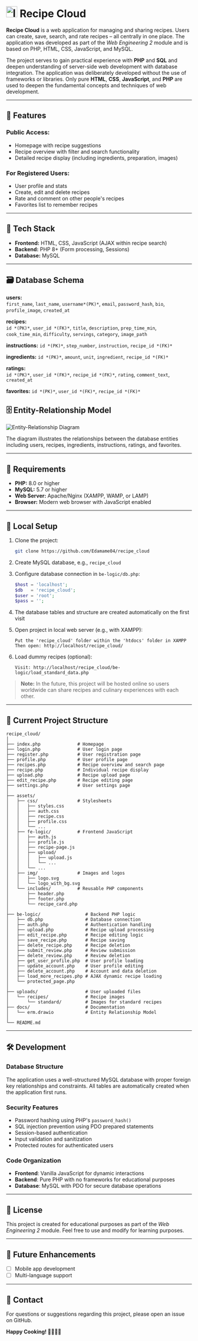 # <img src="https://github.com/Edamame04/recipe_cloud/blob/main/assets/img/logo_with_bg.svg" alt="logo" width="30"/> Recipe Cloud 

**Recipe Cloud** is a web application for managing and sharing recipes. Users can create, save, search, and rate recipes – all centrally in one place. The application was developed as part of the *Web Engineering 2* module and is based on PHP, HTML, CSS, JavaScript, and MySQL.

The project serves to gain practical experience with **PHP** and **SQL** and deepen understanding of server-side web development with database integration. The application was deliberately developed without the use of frameworks or libraries. Only pure **HTML**, **CSS**, **JavaScript**, and **PHP** are used to deepen the fundamental concepts and techniques of web development.

---

## 🌟 Features

### Public Access:
- Homepage with recipe suggestions
- Recipe overview with filter and search functionality
- Detailed recipe display (including ingredients, preparation, images)

### For Registered Users:
- User profile and stats
- Create, edit and delete recipes
- Rate and comment on other people's recipes
- Favorites list to remember recipes

---

## 🧰 Tech Stack

- **Frontend:** HTML, CSS, JavaScript (AJAX within recipe search)
- **Backend:** PHP 8+ (Form processing, Sessions)
- **Database:** MySQL

---

## 🗃️ Database Schema

**users:**  
`first_name`, `last_name`, `username*(PK)*`, `email`, `password_hash`, `bio`, `profile_image`, `created_at`

**recipes:**  
`id *(PK)*`, `user_id *(FK)*`, `title`, `description`, `prep_time_min`, `cook_time_min`, `difficulty`, `servings`, `category`, `image_path`

**instructions:**
`id *(PK)*`, `step_number`, `instruction`, `recipe_id *(FK)*`

**ingredients:**
`id *(PK)*`, `amount`, `unit`, `ingredient`, `recipe_id *(FK)*`

**ratings:**  
`id *(PK)*`, `user_id *(FK)*`, `recipe_id *(FK)*`, `rating`, `comment_text`, `created_at`

**favorites:**
`id *(PK)*`, `user_id *(FK)*`, `recipe_id *(FK)*`

## 🗄️ Entity-Relationship Model

![Entity-Relationship Diagram](https://github.com/Edamame04/recipe_cloud/blob/main/docs/erm.png)

The diagram illustrates the relationships between the database entities including users, recipes, ingredients, instructions, ratings, and favorites.

---

## 🚥 Requirements

- **PHP:** 8.0 or higher
- **MySQL:** 5.7 or higher
- **Web Server:** Apache/Nginx (XAMPP, WAMP, or LAMP)
- **Browser:** Modern web browser with JavaScript enabled

---

## 🔧 Local Setup 

1. Clone the project:
   ```bash
   git clone https://github.com/Edamame04/recipe_cloud
   ```

2. Create MySQL database, e.g., `recipe_cloud`

3. Configure database connection in `be-logic/db.php`:

   ```php
   $host = 'localhost';
   $db   = 'recipe_cloud';
   $user = 'root';
   $pass = '';
   ```

4. The database tables and structure are created automatically on the first visit

5. Open project in local web server (e.g., with XAMPP):

   ```
   Put the 'recipe_cloud' folder within the 'htdocs' folder in XAMPP
   Then open: http://localhost/recipe_cloud/
   ```

6. Load dummy recipes (optional):

   ```
   Visit: http://localhost/recipe_cloud/be-logic/load_standard_data.php 
   ```

> **Note:** In the future, this project will be hosted online so users worldwide can share recipes and culinary experiences with each other.

---

## 📁 Current Project Structure

```
recipe_cloud/
│
├── index.php              # Homepage
├── login.php              # User login page
├── register.php           # User registration page
├── profile.php            # User profile page
├── recipes.php            # Recipe overview and search page
├── recipe.php             # Individual recipe display
├── upload.php             # Recipe upload page
├── edit_recipe.php        # Recipe editing page
├── settings.php           # User settings page
│
├── assets/
│   ├── css/               # Stylesheets
│   │   ├── styles.css
│   │   ├── auth.css
│   │   ├── recipe.css
│   │   ├── profile.css
│   │   └── ...
│   ├── fe-logic/          # Frontend JavaScript
│   │   ├── auth.js
│   │   ├── profile.js
│   │   ├── recipe-page.js
│   │   ├── upload/
│   │   │   ├── upload.js
│   │   │   └── ...
│   │   └── ...
│   ├── img/               # Images and logos
│   │   ├── logo.svg
│   │   └── logo_with_bg.svg
│   └── includes/          # Reusable PHP components
│       ├── header.php
│       ├── footer.php
│       └── recipe_card.php
│
├── be-logic/                 # Backend PHP logic
│   ├── db.php                # Database connection
│   ├── auth.php              # Authentication handling 
│   ├── upload.php            # Recipe upload processing
│   ├── edit_recipe.php       # Recipe editing logic
│   ├── save_recipe.php       # Recipe saving
│   ├── delete_recipe.php     # Recipe deletion
│   ├── submit_review.php     # Review submission
│   ├── delete_review.php     # Review deletion
│   ├── get_user_profile.php  # User profile loading
│   ├── update_account.php    # User profile editing
│   ├── delete_account.php    # Account and data deletion
│   ├── load_more_recipes.php # AJAX dynamic recipe loading
│   └── protected_page.php    
│
├── uploads/                  # User uploaded files
│   └── recipes/              # Recipe images
│       └── standard/         # Images for standard recipes
├── docs/                     # Documentation
│   └── erm.drawio            # Entity Relationship Model
│
└── README.md
```

---

## 🛠️ Development

### Database Structure
The application uses a well-structured MySQL database with proper foreign key relationships and constraints. All tables are automatically created when the application first runs.

### Security Features
- Password hashing using PHP's `password_hash()`
- SQL injection prevention using PDO prepared statements
- Session-based authentication
- Input validation and sanitization
- Protected routes for authenticated users

### Code Organization
- **Frontend**: Vanilla JavaScript for dynamic interactions
- **Backend**: Pure PHP with no frameworks for educational purposes
- **Database**: MySQL with PDO for secure database operations

---

## 📝 License

This project is created for educational purposes as part of the *Web Engineering 2* module. Feel free to use and modify for learning purposes.

---

## 🔮 Future Enhancements

- [ ] Mobile app development
- [ ] Multi-language support

---

## 📧 Contact

For questions or suggestions regarding this project, please open an issue on GitHub.

**Happy Cooking! 👨‍🍳👩‍🍳**

